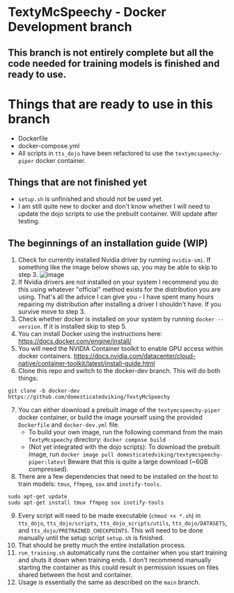 # TextyMcSpeechy - Docker Development branch

## This branch is not entirely complete but all the code needed for training models is finished and ready to use.

# Things that are ready to use in this branch
 - Dockerfile
 - docker-compose.yml
 - All scripts in `tts_dojo` have been refactored to use the `textymcspeechy-piper` docker container.

 
## Things that are not finished yet
 - `setup.sh` is unfinished and should not be used yet.
 - I am still quite new to docker and don't know whether I will need to update the dojo scripts to use the prebuilt container.  Will update after testing.
 


## The beginnings of an installation guide (WIP)
1.  Check for currently installed Nvidia driver by running `nvidia-smi`.  If something like the image below shows up, you may be able to skip to step 3.
![image](https://github.com/user-attachments/assets/d8d9c650-971c-427b-952e-8774f520f9e0)
2.  If Nvidia drivers are not installed on your system I recommend you do this using whatever "official" method exists for the distribution you are using.  That's all the advice I can give you - I have spent many hours repairing my distribution after installing a driver I shouldn't have.  If you survive move to step 3.
3.  Check whether docker is installed on your system by running `docker --version`.  If it is installed skip to step 5.
4.  You can install Docker using the instructions here: https://docs.docker.com/engine/install/
5.  You will need the NVIDIA Container toolkit to enable GPU access within docker containers.  https://docs.nvidia.com/datacenter/cloud-native/container-toolkit/latest/install-guide.html
6.  Clone this repo and switch to the docker-dev branch.  This will do both things: 
```
git clone -b docker-dev https://github.com/domesticatedviking/TextyMcSpeechy
```
7.  You can either download a prebuilt image of the `textymcspeechy-piper` docker container, or build the image yourself using the provided `Dockerfile` and `docker-dev.yml` file.
    - To build your own image, run the following command from the main `TextyMcspeechy` directory:  `docker compose build`
    - (Not yet integrated with the dojo scripts): To download the prebuilt image, run `docker image pull domesticatedviking/textymcspeechy-piper:latest`  Beware that this is quite a large download (~6GB compressed).
8. There are a few dependencies that need to be installed on the host to train models: `tmux`, `ffmpeg`, `sox` and `inotify-tools`.  
```
sudo apt-get update
sudo apt-get install tmux ffmpeg sox inotify-tools
```
9. Every script will need to be made executable (`chmod +x *.sh`) in `tts_dojo`, `tts_dojo/scripts`, `tts_dojo_scripts/utils`, `tts_dojo/DATASETS`, and `tts_dojo/PRETRAINED_CHECKPOINTS`.   This will need to be done manually until the setup script `setup.sh` is finished.
10. That should be pretty much the entire installation process.
11. `run_training.sh`  automatically runs the container when you start training and shuts it down when training ends. I don't recommend manually starting the container as this could result in permission issues on files shared between the host and container.
12. Usage is essentially the same as described on the `main` branch.
  
    




 

